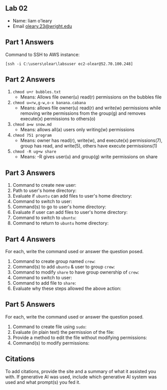 ## Lab 02

- Name: liam o'leary
- Email oleary.23@wright.edu

## Part 1 Answers

Command to SSH to AWS instance:
```
[ssh -i C:\users\olear\labsuser ec2-olear@52.70.100.248]
```

## Part 2 Answers

1. `chmod u+r bubbles.txt`
    - Means: Allows file owner(u) read(r) permissions on the bubbles file
2. `chmod u=rw,g-w,o-x banana.cabana`
    - Means: allows file owner(u) read(r) and write(w) permissions while removing write permissions from the group(g) and removes execute(x) permissions to others(o) 
3. `chmod a=w snow.md`
    - Means: allows all(a) users only writing(w) permissions
4. `chmod 751 program`
    - Means: owner has read(r), write(w), and execute(x) permissions(7), group has read, and write(5), others have execute permissions(1)
5. `chmod -R ug+w share`
    - Means: -R gives user(u) and group(g) write permissions on share

## Part 3 Answers

1. Command to create new user: 
2. Path to user's home directory: 
3. Evaluate if `ubuntu` can add files to user's home directory:
4. Command to switch to user:
5. Command(s) to go to user's home directory:
6. Evaluate if user can add files to user's home directory:
7. Command to switch to `ubuntu`:
8. Command to return to `ubuntu` home directory: 

## Part 4 Answers

For each, write the command used or answer the question posed.

1. Command to create group named `crew`:
2. Command(s) to add `ubuntu` & user to group `crew`:
3. Command to modify `share` to have group ownership of `crew`:
4. Command to switch to user:
5. Command to add file to `share`: 
6. Evaluate why these steps allowed the above action:

## Part 5 Answers

For each, write the command used or answer the question posed.

1. Command to create file using `sudo`: 
2. Evaluate (in plain text) the permission of the file: 
3. Provide a method to edit the file without modifying permissions: 
4. Command(s) to modify permissions:

## Citations

To add citations, provide the site and a summary of what it assisted you with.  If generative AI was used, include which generative AI system was used and what prompt(s) you fed it.
